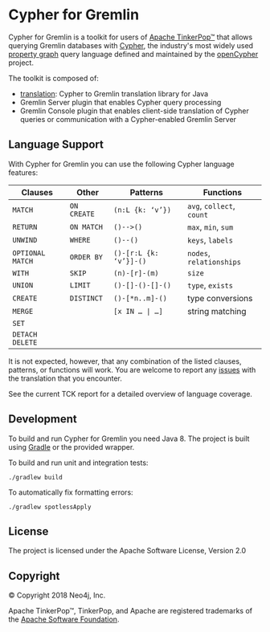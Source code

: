 # Cypher for Gremlin

Cypher for Gremlin is a toolkit for users of [Apache TinkerPop™](https://tinkerpop.apache.org/) that allows querying Gremlin databases with [Cypher](https://neo4j.com/docs/developer-manual/current/cypher/), the industry's most widely used [property graph](https://github.com/opencypher/openCypher/blob/master/docs/property-graph-model.adoc) query language defined and maintained by the [openCypher](http://www.opencypher.org) project.

The toolkit is composed of:

- [translation](translation): Cypher to Gremlin translation library for Java
- Gremlin Server plugin that enables Cypher query processing
- Gremlin Console plugin that enables client-side translation of Cypher queries or communication with a Cypher-enabled Gremlin Server

## Language Support

With Cypher for Gremlin you can use the following Cypher language features:

Clauses          | Other       | Patterns                       | Functions
-----------------|-------------|--------------------------------|--------------------------
`MATCH`          | `ON CREATE` | `(n:L {k: ‘v’})`               | `avg`, `collect`, `count`
`RETURN`         | `ON MATCH`  | `()-->()`                      | `max`, `min`, `sum`
`UNWIND`         | `WHERE`     | `()--()`                       | `keys`, `labels`
`OPTIONAL MATCH` | `ORDER BY`  | `()-[r:L {k: ‘v’}]-()`         | `nodes`, `relationships`
`WITH`           | `SKIP`      | `(n)-[r]-(m)`                  | `size`
`UNION`          | `LIMIT`     | `()-[]-()-[]-()`               | `type`, `exists`
`CREATE`         | `DISTINCT`  | `()-[*n..m]-()`                | type conversions
`MERGE`          |             | <code>[x IN … &#124; …]</code> | string matching
`SET`            |             |                                |
`DETACH DELETE`  |             |                                |

It is not expected, however, that any combination of the listed clauses, patterns, or functions will work. You are welcome to report any [issues](https://github.com/opencypher/cypher-for-gremlin/issues) with the translation that you encounter.

See the current TCK report for a detailed overview of language coverage.

## Development

To build and run Cypher for Gremlin you need Java 8.
The project is built using [Gradle](https://gradle.org/) or the provided wrapper.

To build and run unit and integration tests:

```
./gradlew build
```

To automatically fix formatting errors:

```
./gradlew spotlessApply
```

## License

The project is licensed under the Apache Software License, Version 2.0

## Copyright

© Copyright 2018 Neo4j, Inc.

Apache TinkerPop™, TinkerPop, and Apache are registered trademarks of the [Apache Software Foundation](https://www.apache.org/).
